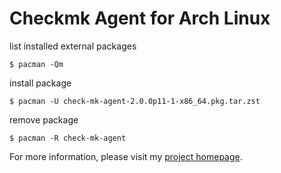 # Checkmk Agent for Arch Linux

list installed external packages
```
$ pacman -Qm
```

install package
```
$ pacman -U check-mk-agent-2.0.0p11-1-x86_64.pkg.tar.zst
```

remove package
```
$ pacman -R check-mk-agent
```

For more information, please visit my [project homepage](https:#).
